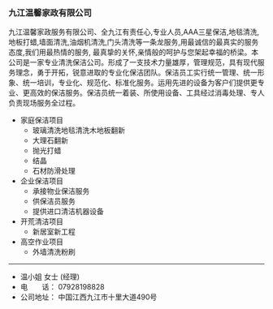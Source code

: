 ### 九江温馨家政有限公司

九江温馨家政服务有限公司、全九江有责任心,专业人员,AAA三星保洁,地毯清洗,地板打蜡,墙面清洗,油烟机清洗,门头清洗等一条龙服务,用最诚信的最真实的服务态度,我们用最热情的服务, 最真挚的关怀,亲情般的呵护与您架起幸福的桥梁。本公司是一家专业清洗保洁公司。形成了一支技术力量雄厚，管理规范，具有现代服务理念，勇于开拓，锐意进取的专业化保洁团队。保洁员工实行统一管理、统一形象、统一培训，专业化、规范化、标准化服务。运用先进的设备为客户们提供更专业、更高效的保洁服务。保洁员统一着装、所使用设备、工具经过消毒处理、专人负责现场服务全过程。  

- 家庭保洁项目   
  + 玻璃清洗地毯清洗木地板翻新 
  + 大理石翻新 
  + 抛光打蜡 
  + 结晶 
  + 石材防滑处理   
- 企业保洁项目  
  + 承接物业保洁服务
  + 供保洁员服务
  + 提供进口清洁机器设备
- 开荒清洁项目  
  + 新居室新工程  
- 高空作业项目  
  + 外墙清洗粉刷



---------------------------
- 温小姐 女士 (经理)	 
- 电　　话：	07928198828
- 公司地址：	中国江西九江市十里大道490号
